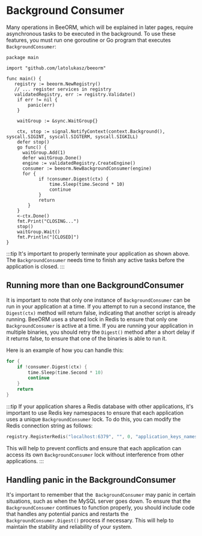 # Background Consumer

Many operations in BeeORM, which will be explained in later pages, require asynchronous tasks to be executed in the background. To use these features, you must run one goroutine or Go program that executes `BackgroundConsumer`:

```go{21-28}
package main

import "github.com/latolukasz/beeorm"

func main() {
   registry := beeorm.NewRegistry()
   // ... register services in registry
   validatedRegistry, err := registry.Validate()
    if err != nil {
        panic(err)
    }
    
    waitGroup := &sync.WaitGroup{}
    
    ctx, stop := signal.NotifyContext(context.Background(), syscall.SIGINT, syscall.SIGTERM, syscall.SIGKILL)
    defer stop()
    go func() {
      waitGroup.Add(1)
      defer waitGroup.Done()
      engine := validatedRegistry.CreateEngine()
      consumer := beeorm.NewBackgroundConsumer(engine)
      for {
			if !consumer.Digest(ctx) {
				time.Sleep(time.Second * 10)
				continue
			}
			return
		}
    }
    <-ctx.Done()
    fmt.Print("CLOSING...")
    stop()
    waitGroup.Wait()
    fmt.Println("[CLOSED]")
}
```

:::tip
It's important to properly terminate your application as shown above. The `BackgroundConsumer` needs time to finish any active tasks before the application is closed.
:::

## Running more than one BackgroundConsumer

It is important to note that only one instance of `BackgroundConsumer` can be run in your application at a time. If you attempt to run a second instance, the `Digest(ctx)` method will return false, indicating that another script is already running. BeeORM uses a shared lock in Redis to ensure that only one `BackgroundConsumer` is active at a time. If you are running your application in multiple binaries, you should retry the `Digest()` method after a short delay if it returns false, to ensure that one of the binaries is able to run it.

Here is an example of how you can handle this:

```go
for {
    if !consumer.Digest(ctx) {
        time.Sleep(time.Second * 10)
        continue
    }
    return
}
````

:::tip
If your application shares a Redis database with other applications, it's important to use Redis key namespaces to ensure that each application uses a unique `BackgroundConsumer` lock. To do this, you can modify the Redis connection string as follows:

```go
registry.RegisterRedis("localhost:6379", "", 0, "application_keys_namespace")
```

This will help to prevent conflicts and ensure that each application can access its own `BackgroundConsumer` lock without interference from other applications.
:::


## Handling panic in the BackgroundConsumer

It's important to remember that the` BackgroundConsumer` may panic in certain situations, such as when the MySQL server goes down. To ensure that the `BackgroundConsumer` continues to function properly, you should include code that handles any potential panics and restarts the `BackgroundConsumer.Digest()` process if necessary. This will help to maintain the stability and reliability of your system. 
